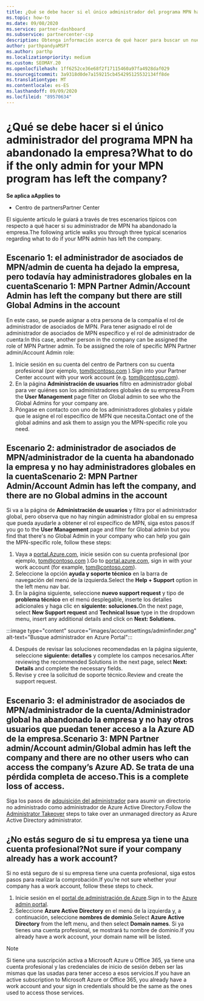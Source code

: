```yaml
---
title: ¿Qué se debe hacer si el único administrador del programa MPN ha abandonado la empresa?
ms.topic: how-to
ms.date: 09/08/2020
ms.service: partner-dashboard
ms.subservice: partnercenter-csp
description: Obtenga información acerca de qué hacer para buscar un nuevo administrador de MPN u obtener ayuda del administrador global de su empresa. Además, obtenga información sobre cómo agregar un nuevo administrador global del centro de Partners.
author: parthpandyaMSFT
ms.author: parthp
ms.localizationpriority: medium
ms.custom: SEOMAY.20
ms.openlocfilehash: 1ff6252ce36e68f2f17115460a97fa4928daf029
ms.sourcegitcommit: 3a9318d0de7a159215cb454295125532134ff8de
ms.translationtype: MT
ms.contentlocale: es-ES
ms.lasthandoff: 09/09/2020
ms.locfileid: "89570634"
---
```

# <a name="what-to-do-if-the-only-admin-for-your-mpn-program-has-left-the-company"></a><span data-ttu-id="d9cb8-103">¿Qué se debe hacer si el único administrador del programa MPN ha abandonado la empresa?</span><span class="sxs-lookup"><span data-stu-id="d9cb8-103">What to do if the only admin for your MPN program has left the company?</span></span>

<span data-ttu-id="d9cb8-104">**Se aplica a**</span><span class="sxs-lookup"><span data-stu-id="d9cb8-104">**Applies to**</span></span>

- <span data-ttu-id="d9cb8-105">Centro de partners</span><span class="sxs-lookup"><span data-stu-id="d9cb8-105">Partner Center</span></span>

<span data-ttu-id="d9cb8-106">El siguiente artículo le guiará a través de tres escenarios típicos con respecto a qué hacer si su administrador de MPN ha abandonado la empresa.</span><span class="sxs-lookup"><span data-stu-id="d9cb8-106">The following article walks you through three typical scenarios regarding what to do if your MPN admin has left the company.</span></span>

## <a name="scenario-1-mpn-partner-adminaccount-admin-has-left-the-company-but-there-are-still-global-admins-in-the-account"></a><span data-ttu-id="d9cb8-107">Escenario 1: el administrador de asociados de MPN/admin de cuenta ha dejado la empresa, pero todavía hay administradores globales en la cuenta</span><span class="sxs-lookup"><span data-stu-id="d9cb8-107">Scenario 1: MPN Partner Admin/Account Admin has left the company but there are still Global Admins in the account</span></span>

<span data-ttu-id="d9cb8-108">En este caso, se puede asignar a otra persona de la compañía el rol de administrador de asociados de MPN. Para tener asignado el rol de administrador de asociados de MPN específico y el rol de administrador de cuenta:</span><span class="sxs-lookup"><span data-stu-id="d9cb8-108">In this case, another person in the company can be assigned the role of MPN Partner admin. To be assigned the role of specific MPN Partner admin/Account Admin role:</span></span>

1. <span data-ttu-id="d9cb8-109">Inicie sesión en su cuenta del centro de Partners con su cuenta profesional (por ejemplo, tom@contoso.com ).</span><span class="sxs-lookup"><span data-stu-id="d9cb8-109">Sign into your Partner Center account with your work account (e.g. tom@contoso.com).</span></span>
1. <span data-ttu-id="d9cb8-110">En la página **Administración de usuarios** filtro en administrador global para ver quiénes son los administradores globales de su empresa.</span><span class="sxs-lookup"><span data-stu-id="d9cb8-110">From the **User Management** page filter on Global admin to see who the Global Admins for your company are.</span></span> 
1. <span data-ttu-id="d9cb8-111">Póngase en contacto con uno de los administradores globales y pídale que le asigne el rol específico de MPN que necesita.</span><span class="sxs-lookup"><span data-stu-id="d9cb8-111">Contact one of the global admins and ask them to assign you the MPN-specific role you need.</span></span> 

## <a name="scenario-2-mpn-partner-adminaccount-admin-has-left-the-company-and-there-are-no-global-admins-in-the-account"></a><span data-ttu-id="d9cb8-112">Escenario 2: administrador de asociados de MPN/administrador de la cuenta ha abandonado la empresa y no hay administradores globales en la cuenta</span><span class="sxs-lookup"><span data-stu-id="d9cb8-112">Scenario 2: MPN Partner Admin/Account Admin has left the company, and there are no Global admins in the account</span></span> 

<span data-ttu-id="d9cb8-113">Si va a la página de **Administración de usuarios** y filtra por el administrador global, pero observa que no hay ningún administrador global en su empresa que pueda ayudarle a obtener el rol específico de MPN, siga estos pasos:</span><span class="sxs-lookup"><span data-stu-id="d9cb8-113">If you go to the **User Management** page and filter for Global admin but you find that there's no Global Admin in your company who can help you gain the MPN-specific role, follow these steps:</span></span>

1. <span data-ttu-id="d9cb8-114">Vaya a [portal.Azure.com](https://ms.portal.azure.com/), inicie sesión con su cuenta profesional (por ejemplo, tom@contoso.com ).</span><span class="sxs-lookup"><span data-stu-id="d9cb8-114">Go to [portal.azure.com](https://ms.portal.azure.com/), sign in with your work account (for example, tom@contoso.com).</span></span> 
1. <span data-ttu-id="d9cb8-115">Seleccione la opción **ayuda y soporte técnico** en la barra de navegación del menú de la izquierda.</span><span class="sxs-lookup"><span data-stu-id="d9cb8-115">Select the **Help + Support** option in the left menu nav bar.</span></span>
1. <span data-ttu-id="d9cb8-116">En la página siguiente, seleccione **nuevo support request** y tipo de **problema técnico** en el menú desplegable, inserte los detalles adicionales y haga clic en **siguiente: soluciones.**</span><span class="sxs-lookup"><span data-stu-id="d9cb8-116">On the next page, select **New Support request** and **Technical Issue** type in the dropdown menu, insert any additional details and click on **Next: Solutions.**</span></span>

:::image type="content" source="images/accountsettings/adminfinder.png" alt-text="Busque administrador en Azure Portal":::

4. <span data-ttu-id="d9cb8-118">Después de revisar las soluciones recomendadas en la página siguiente, seleccione **siguiente: detalles** y complete los campos necesarios.</span><span class="sxs-lookup"><span data-stu-id="d9cb8-118">After reviewing the recommended Solutions in the next page, select **Next: Details** and complete the necessary fields.</span></span>
1. <span data-ttu-id="d9cb8-119">Revise y cree la solicitud de soporte técnico.</span><span class="sxs-lookup"><span data-stu-id="d9cb8-119">Review and create the support request.</span></span>


## <a name="scenario-3-mpn-partner-adminaccount-adminglobal-admin-has-left-the-company-and-there-are-no-other-users-who-can-access-the-companys-azure-ad-this-is-a-complete-loss-of-access"></a><span data-ttu-id="d9cb8-120">Escenario 3: el administrador de asociados de MPN/administrador de la cuenta/Administrador global ha abandonado la empresa y no hay otros usuarios que puedan tener acceso a la Azure AD de la empresa.</span><span class="sxs-lookup"><span data-stu-id="d9cb8-120">Scenario 3: MPN Partner admin/Account admin/Global admin has left the company and there are no other users who can access the company’s Azure AD.</span></span> <span data-ttu-id="d9cb8-121">Se trata de una pérdida completa de acceso.</span><span class="sxs-lookup"><span data-stu-id="d9cb8-121">This is a complete loss of access.</span></span>

<span data-ttu-id="d9cb8-122">Siga los pasos de [adquisición del administrador](https://docs.microsoft.com/azure/active-directory/users-groups-roles/domains-admin-takeover#internal-admin-takeover) para asumir un directorio no administrado como administrador de Azure Active Directory.</span><span class="sxs-lookup"><span data-stu-id="d9cb8-122">Follow the [Administrator Takeover](https://docs.microsoft.com/azure/active-directory/users-groups-roles/domains-admin-takeover#internal-admin-takeover) steps to take over an unmanaged directory as Azure Active Directory administrator.</span></span>

## <a name="not-sure-if-your-company-already-has-a-work-account"></a><span data-ttu-id="d9cb8-123">¿No estás seguro de si tu empresa ya tiene una cuenta profesional?</span><span class="sxs-lookup"><span data-stu-id="d9cb8-123">Not sure if your company already has a work account?</span></span>

<span data-ttu-id="d9cb8-124">Si no está seguro de si su empresa tiene una cuenta profesional, siga estos pasos para realizar la comprobación.</span><span class="sxs-lookup"><span data-stu-id="d9cb8-124">If you’re not sure whether your company has a work account, follow these steps to check.</span></span>

1. <span data-ttu-id="d9cb8-125">Inicie sesión en el [portal de administración de Azure](https://ms.portal.azure.com).</span><span class="sxs-lookup"><span data-stu-id="d9cb8-125">Sign in to the [Azure admin portal](https://ms.portal.azure.com).</span></span>
2. <span data-ttu-id="d9cb8-126">Seleccione **Azure Active Directory** en el menú de la izquierda y, a continuación, seleccione **nombres de dominio**.</span><span class="sxs-lookup"><span data-stu-id="d9cb8-126">Select **Azure Active Directory** from the left menu, and then select **Domain names**.</span></span>
<span data-ttu-id="d9cb8-127">Si ya tienes una cuenta profesional, se mostrará tu nombre de dominio.</span><span class="sxs-lookup"><span data-stu-id="d9cb8-127">If you already have a work account, your domain name will be listed.</span></span>

>[!Note]
><span data-ttu-id="d9cb8-128">Si tiene una suscripción activa a Microsoft Azure u Office 365, ya tiene una cuenta profesional y las credenciales de inicio de sesión deben ser las mismas que las usadas para tener acceso a esos servicios.</span><span class="sxs-lookup"><span data-stu-id="d9cb8-128">If you have an active subscription to Microsoft Azure or Office 365, you already have a work account and your sign in credentials should be the same as the ones used to access those services.</span></span>